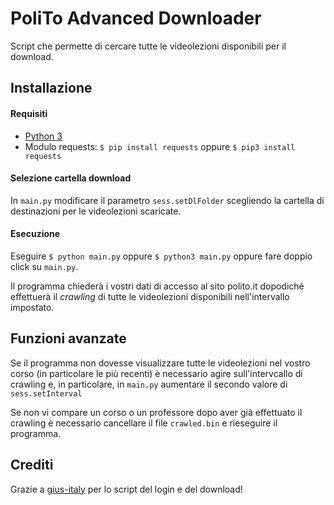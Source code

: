 # PoliTo Advanced Downloader
Script che permette di cercare tutte le videolezioni disponibili per il download.

## Installazione
#### Requisiti
* [Python 3](https://www.python.org/downloads/)
* Modulo requests: `$ pip install requests` oppure `$ pip3 install requests`

#### Selezione cartella download
In `main.py` modificare il parametro `sess.setDlFolder` scegliendo la cartella di destinazioni per le videolezioni scaricate.

#### Esecuzione
Eseguire `$ python main.py` oppure `$ python3 main.py` oppure fare doppio click su `main.py`.

Il programma chiederà i vostri dati di accesso al sito polito.it dopodiché effettuerà il _crawling_ di tutte le videolezioni disponibili nell'intervallo impostato.

## Funzioni avanzate
Se il programma non dovesse visualizzare tutte le videolezioni nel vostro corso (in particolare le più recenti) è necessario agire sull'intervcallo di crawling e, in particolare, in `main.py` aumentare il secondo valore di `sess.setInterval`

Se non vi compare un corso o un professore dopo aver già effettuato il crawling è necessario cancellare il file `crawled.bin` e rieseguire il programma.

## Crediti
Grazie a [gius-italy](https://github.com/gius-italy) per lo script del login e del download!
